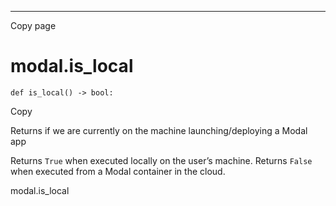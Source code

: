 * * *

Copy page

# modal.is_local

    def is_local() -> bool:

Copy

Returns if we are currently on the machine launching/deploying a Modal app

Returns `True` when executed locally on the user’s machine. Returns `False`
when executed from a Modal container in the cloud.

modal.is_local
